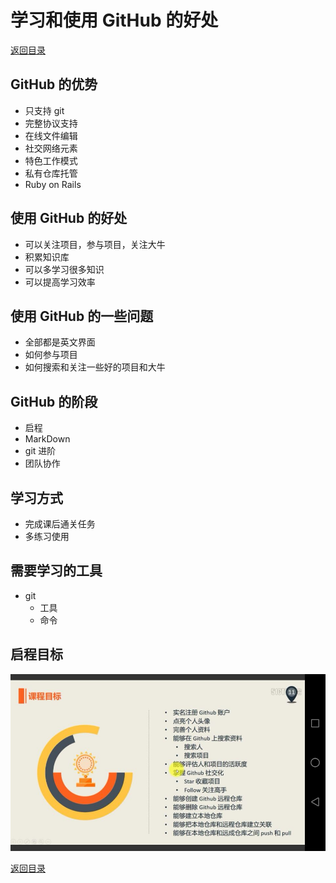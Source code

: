 # 学习和使用 GitHub 的好处
[返回目录](../README.md)

## GitHub 的优势
- 只支持 git
- 完整协议支持
- 在线文件编辑
- 社交网络元素
- 特色工作模式
- 私有仓库托管
- Ruby on Rails

## 使用 GitHub 的好处
- 可以关注项目，参与项目，关注大牛
- 积累知识库
- 可以多学习很多知识
- 可以提高学习效率

## 使用 GitHub 的一些问题
- 全部都是英文界面
- 如何参与项目
- 如何搜索和关注一些好的项目和大牛

## GitHub 的阶段
- 启程
- MarkDown
- git 进阶
- 团队协作

## 学习方式
- 完成课后通关任务
- 多练习使用

## 需要学习的工具
- git
  - 工具
  - 命令

## 启程目标
![启程之旅的学习目标](img/beginTarget.jpg)

[返回目录](../README.md)
